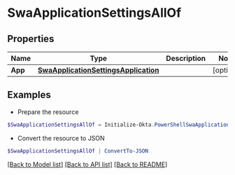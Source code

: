 # SwaApplicationSettingsAllOf
## Properties

Name | Type | Description | Notes
------------ | ------------- | ------------- | -------------
**App** | [**SwaApplicationSettingsApplication**](SwaApplicationSettingsApplication.md) |  | [optional] 

## Examples

- Prepare the resource
```powershell
$SwaApplicationSettingsAllOf = Initialize-Okta.PowerShellSwaApplicationSettingsAllOf  -App null
```

- Convert the resource to JSON
```powershell
$SwaApplicationSettingsAllOf | ConvertTo-JSON
```

[[Back to Model list]](../README.md#documentation-for-models) [[Back to API list]](../README.md#documentation-for-api-endpoints) [[Back to README]](../README.md)

